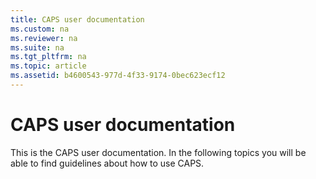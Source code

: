 ```yaml
---
title: CAPS user documentation
ms.custom: na
ms.reviewer: na
ms.suite: na
ms.tgt_pltfrm: na
ms.topic: article
ms.assetid: b4600543-977d-4f33-9174-0bec623ecf12
---
```

# CAPS user documentation
This is the CAPS user documentation. In the following topics you will be able to find guidelines about how to use CAPS.

